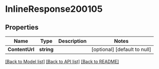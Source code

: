 # InlineResponse200105

## Properties
Name | Type | Description | Notes
------------ | ------------- | ------------- | -------------
**ContentUrl** | **string** |  | [optional] [default to null]

[[Back to Model list]](../README.md#documentation-for-models) [[Back to API list]](../README.md#documentation-for-api-endpoints) [[Back to README]](../README.md)


